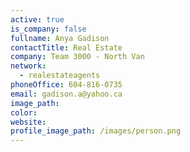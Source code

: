 ```yaml
---
active: true
is_company: false
fullname: Anya Gadison
contactTitle: Real Estate
company: Team 3000 - North Van
network:
  - realestateagents
phoneOffice: 604-816-0735
email: gadison.a@yahoo.ca
image_path:
color:
website:
profile_image_path: /images/person.png
---
```


